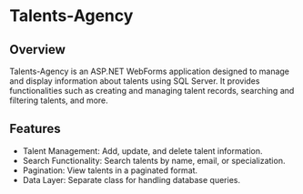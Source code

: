 # Talents-Agency

## Overview
 Talents-Agency is an ASP.NET WebForms application designed to manage and display information about talents using SQL Server. 
 It provides functionalities such as creating and managing talent records, searching and filtering talents, and more.

## Features
- Talent Management: Add, update, and delete talent information.
- Search Functionality: Search talents by name, email, or specialization.
- Pagination: View talents in a paginated format.
- Data Layer: Separate class for handling database queries.
